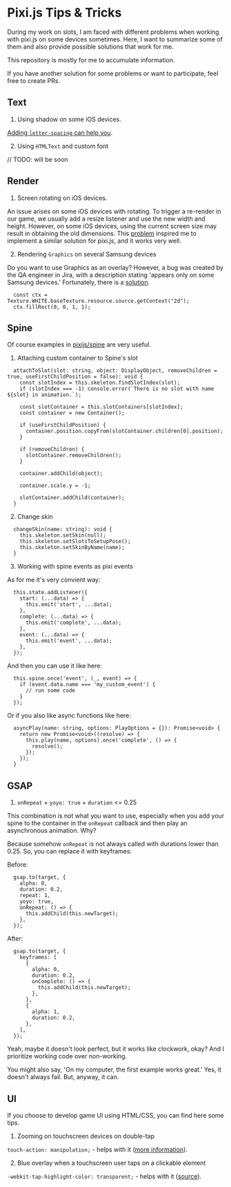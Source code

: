 # Pixi.js Tips & Tricks

During my work on slots, I am faced with different problems when working with pixi.js on some devices sometimes. Here, I
want to summarize some of them and also provide possible solutions that work for me.

This repository is mostly for me to accumulate information.

If you have another solution for some problems or want to participate, feel free to create PRs.

## Text

1. Using shadow on some iOS devices.

[Adding `letter-spacing` can help you](https://github.com/pixijs/pixijs/issues/6817).

2. Using `HTMLText` and custom font

// TODO: will be soon

## Render

1. Screen rotating on iOS devices.

An issue arises on some iOS devices with rotating.
To trigger a re-render in our game, we usually add a resize listener and use the new width and height.
However, on some iOS devices, using the current screen size may result in obtaining the old dimensions.
This [problem](https://discourse.elm-lang.org/t/incorrect-onresize-window-dimensions-in-some-browsers-on-ios/7232)
inspired me to implement a similar solution for pixi.js, and it works very well.

2. Rendering `Graphics` on several Samsung devices

Do you want to use Graphics as an overlay? However, a bug was created by the QA engineer in Jira, with a description
stating 'appears only on some Samsung devices.' Fortunately, there is
a [solution](https://github.com/pixijs/pixijs/issues/8315).

```
  const ctx = Texture.WHITE.baseTexture.resource.source.getContext("2d");
  ctx.fillRect(0, 0, 1, 1);
```

## Spine

Of course examples in [pixijs/spine](https://github.com/pixijs/spine/blob/master/examples/index.md) are very useful.

1. Attaching custom container to Spine's slot

```
  attachToSlot(slot: string, object: DisplayObject, removeChildren = true, useFirstChildPosition = false): void {
    const slotIndex = this.skeleton.findSlotIndex(slot);
    if (slotIndex === -1) console.error(`There is no slot with name ${slot} in animation.`);

    const slotContainer = this.slotContainers[slotIndex];
    const container = new Container();

    if (useFirstChildPosition) {
      container.position.copyFrom(slotContainer.children[0].position);
    }

    if (removeChildren) {
      slotContainer.removeChildren();
    }

    container.addChild(object);

    container.scale.y = -1;

    slotContainer.addChild(container);
  }
```

2. Change skin

```
  changeSkin(name: string): void {
    this.skeleton.setSkin(null);
    this.skeleton.setSlotsToSetupPose();
    this.skeleton.setSkinByName(name);
  }
```

3. Working with spine events as pixi events

As for me it's very convient way:

```
  this.state.addListener({
    start: (...data) => {
      this.emit('start', ...data);
    },
    complete: (...data) => {
      this.emit('complete', ...data);
    },
    event: (...data) => {
      this.emit('event', ...data);
    },
  });
```

And then you can use it like here:

```
  this.spine.once('event', (_, event) => {
    if (event.data.name === 'my_custom_event') {
      // run some code
    }
  });
```

Or if you also like async functions like here:

```
  asyncPlay(name: string, options: PlayOptions = {}): Promise<void> {
    return new Promise<void>((resolve) => {
      this.play(name, options).once('complete', () => {
        resolve();
      });
    });
  }
```

## GSAP

1. `onRepeat` + `yoyo: true` + `duration` <= 0.25

This combination is not what you want to use, especially when you add your spine to the container in the `onRepeat` callback and then play an asynchronous animation. Why?

Because somehow `onRepeat` is not always called with durations lower than 0.25. So, you can replace it with keyframes:

Before:
```
  gsap.to(target, {
    alpha: 0,
    duration: 0.2,
    repeat: 1,
    yoyo: true,
    onRepeat: () => {
      this.addChild(this.newTarget);
    },
  });
```

After:
```
  gsap.to(target, {
    keyframes: [
      {
        alpha: 0,
        duration: 0.2,
        onComplete: () => {
          this.addChild(this.newTarget);
        },
      },
      {
        alpha: 1,
        duration: 0.2,  
      },
    ],
  });
```

Yeah, maybe it doesn't look perfect, but it works like clockwork, okay? And I prioritize working code over non-working.

You might also say, 'On my computer, the first example works great.' Yes, it doesn't always fail. But, anyway, it can.

## UI

If you choose to develop game UI using HTML/CSS, you can find here some tips.

1. Zooming on touchscreen devices on double-tap

`touch-action: manipulation;` - helps with it ([more information](https://developer.mozilla.org/en-US/docs/Web/CSS/touch-action)).

2. Blue overlay when a touchscreen user taps on a clickable element

`-webkit-tap-highlight-color: transparent;` - helps with it ([source](https://hartenfeller.dev/blog/chrome-mobile-highlight-color)).